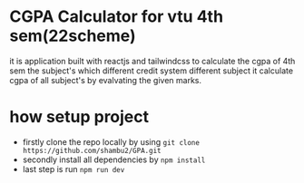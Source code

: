 # CGPA Calculator for vtu 4th sem(22scheme)
it is application built with reactjs and tailwindcss to calculate the cgpa of 4th sem the subject's which different credit system different subject it calculate cgpa of all subject's by evalvating the given marks.

# how setup project
- firstly clone the repo locally by using `git clone https://github.com/shambu2/GPA.git`
- secondly install all dependencies by `npm install`
- last step is run `npm run dev`
